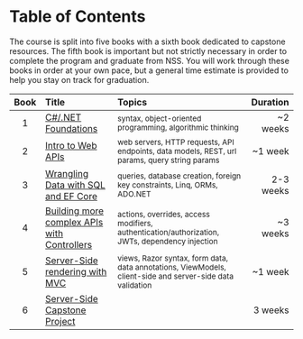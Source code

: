 # Table of Contents
The course is split into five books with a sixth book dedicated to capstone resources. The fifth book is important but not strictly necessary in order to complete the program and graduate from NSS. You will work through these books in order at your own pace, but a general time estimate is provided to help you stay on track for graduation.

|Book|Title|Topics|Duration|
|:-:|:--|:--|--:|
|1|[C#/.NET Foundations](./book-1-foundations/README.md)|<sub>syntax, object-oriented programming, algorithmic thinking </sub>| ~2 weeks 
|2|[Intro to Web APIs](./book-2-web-apis/README.md)|<sub> web servers, HTTP requests, API endpoints, data models, REST, url params, query string params </sub> | ~1 week|
|3|[Wrangling Data with SQL and EF Core](./book-3-sql-efcore/README.md)|<sub> queries, database creation, foreign key constraints, Linq, ORMs, ADO.NET </sub> |2-3 weeks|
|4|[Building more complex APIs with Controllers](./book-4-controllers/README.md)| <sub> actions, overrides, access modifiers, authentication/authorization, JWTs, dependency injection </sub> | ~3 weeks | 
|5|[Server-Side rendering with MVC](./book-5-mvc/README.md)| <sub> views, Razor syntax, form data, data annotations, ViewModels, client-side and server-side data validation </sub> | ~1 week |
|6|[Server-Side Capstone Project](./book-6-capstones/README.md)| | 3 weeks|